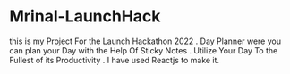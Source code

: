 # Mrinal-LaunchHack 
this is my Project For the Launch Hackathon 2022 . Day Planner were you can plan your Day with the Help Of Sticky Notes . Utilize Your Day To the Fullest of its Productivity . 
I have used Reactjs to make it. 
